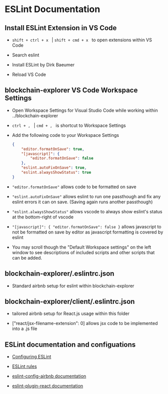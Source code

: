 # ESLint Documentation

## Install ESLint Extension in VS Code
- `shift + ctrl + x ` | `shift + cmd + x ` to open extensions within VS Code

- Search eslint

- Install ESLint by Dirk Baeumer

- Reload VS Code

## blockchain-explorer VS Code Workspace Settings
-   Open Workspace Settings for Visual Studio Code while working within ../blockchain-explorer

-   `ctrl + , ` | `cmd + , ` is shortcut to Workspace Settings

-   Add the following code to your Workspace Settings
    ```json
    {
        "editor.formatOnSave": true,
        "[javascript]": {
            "editor.formatOnSave": false
        },
        "eslint.autoFixOnSave": true,
        "eslint.alwaysShowStatus": true
    }
    ```

-   `"editor.formatOnSave"` allows code to be formatted on save

-   `"eslint.autoFixOnSave"` allows eslint to run one passthough and fix any eslint errors it can on save. (Saving again runs another passthough)

-   `"eslint.alwaysShowStatus"` allows vscode to always show eslint's status at the bottom-right of vscode

-   `"[javascript]": {
        "editor.formatOnSave": false
    }`
    allows javascript to not be formatted on save by editor as javascript formatting is covered by eslint

-   You may scroll though the "Default Workspace settings" on the left window to see descriptions of included scripts and other scripts that can be added.

## blockchain-explorer/.eslintrc.json
-   Standard airbnb setup for eslint within blockchain-explorer

## blockchain-explorer/client/.eslintrc.json
-   tailored airbnb setup for React.js usage within this folder

-   ["react/jsx-filename-extension": 0] allows jsx code to be implemented into a .js file

## ESLint documentation and configuations
-   [Configuring ESLint](#https://eslint.org/docs/user-guide/configuring)

-   [ESLint rules](#https://eslint.org/docs/rules)

-   [eslint-config-airbnb documentation](#https://github.com/airbnb/javascript/tree/master/packages/eslint-config-airbnb)

-   [eslint-plugin-react documentation](#https://github.com/yannickcr/eslint-plugin-react/tree/master/docs)
